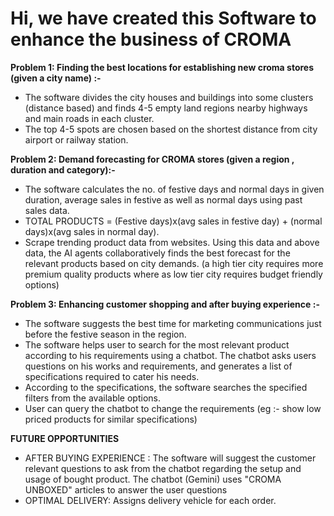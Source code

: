 # Hi, we have created this Software to enhance the business of CROMA 

**Problem 1: Finding the best locations for establishing new croma stores (given a city name) :-**
- The software divides the city houses and buildings into some clusters (distance based) and finds 4-5  empty land regions nearby highways and main roads in each cluster.
- The top 4-5 spots are chosen based on the shortest distance from city airport or railway station.

**Problem 2: Demand forecasting for CROMA stores (given a region , duration and category):-**
- The software calculates the no. of festive days and normal days in given duration, average sales in festive as well as normal days using past sales data.
- TOTAL PRODUCTS = (Festive days)x(avg sales in festive day) + (normal days)x(avg sales in normal day).
- Scrape trending product data from websites. Using this data and above data, the AI agents collaboratively finds the best forecast for the relevant products based on city demands. (a high tier city requires more premium quality products where as low tier city requires budget friendly options)

**Problem 3: Enhancing customer shopping and after buying experience :-**
- The software suggests the best time for marketing communications just before the festive season in the region.
- The software helps user to search for the most relevant product according to his requirements using a chatbot. The chatbot asks users questions on his works and requirements, and generates a list of specifications required to cater his needs.
- According to the specifications, the software searches the specified filters from the available options.
- User can query the chatbot to change the requirements (eg :- show low priced products for similar specifications)

**FUTURE OPPORTUNITIES**
- AFTER BUYING EXPERIENCE : The software will suggest the customer relevant questions to ask from the chatbot regarding the setup and usage of bought product. The chatbot (Gemini) uses "CROMA UNBOXED" articles to answer the user questions
- OPTIMAL DELIVERY: Assigns delivery vehicle for each order.
